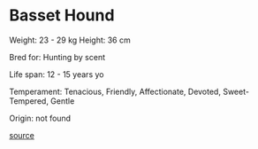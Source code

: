 # Basset Hound

Weight: 23 - 29 kg
Height: 36 cm

Bred for: Hunting by scent

Life span: 12 - 15 years yo

Temperament: Tenacious, Friendly, Affectionate, Devoted, Sweet-Tempered, Gentle

Origin: not found

[source](https://api.thedogapi.com/v1/breeds/30)
